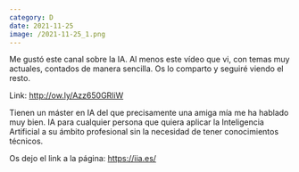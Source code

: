 ```yaml
--- 
category: D 
date: 2021-11-25 
image: /2021-11-25_1.png 
--- 
```


Me gustó este canal sobre la IA. Al menos este vídeo que vi, con temas muy actuales, contados de manera sencilla. Os lo comparto y seguiré viendo el resto.

Link: http://ow.ly/Azz650GRliW

Tienen un máster en IA del que precisamente una amiga mía me ha hablado muy bien. IA para cualquier persona que quiera aplicar la Inteligencia Artificial a su ámbito profesional sin la necesidad de tener conocimientos técnicos.

Os dejo el link a la página: https://iia.es/